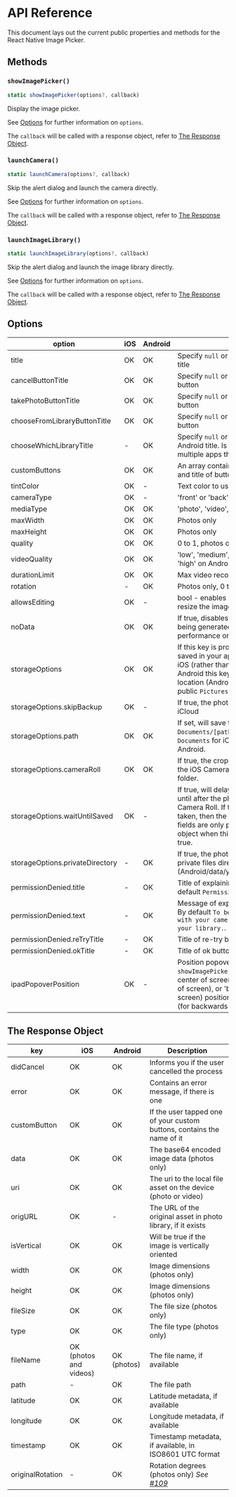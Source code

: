 # API Reference

This document lays out the current public properties and methods for the React Native Image Picker.

## Methods

### `showImagePicker()`

```js
static showImagePicker(options?, callback)
```

Display the image picker.

See [Options](#options) for further information on `options`.

The `callback` will be called with a response object, refer to [The Response Object](#the-response-object).

### `launchCamera()`

```js
static launchCamera(options?, callback)
```

Skip the alert dialog and launch the camera directly.

See [Options](#options) for further information on `options`.

The `callback` will be called with a response object, refer to [The Response Object](#the-response-object).

### `launchImageLibrary()`

```js
static launchImageLibrary(options?, callback)
```

Skip the alert dialog and launch the image library directly.

See [Options](#options) for further information on `options`.

The `callback` will be called with a response object, refer to [The Response Object](#the-response-object).

## Options

| option                        | iOS | Android | Info                                                                                                                                                                                                                                                                 |
| ----------------------------- | --- | ------- | -------------------------------------------------------------------------------------------------------------------------------------------------------------------------------------------------------------------------------------------------------------------- |
| title                           | OK  | OK      | Specify `null` or empty string to remove the title                                                                                                                                                                                                                   |
| cancelButtonTitle               | OK  | OK      | Specify `null` or empty string to remove this button                                                                                                                                                                                                                 |
| takePhotoButtonTitle            | OK  | OK      | Specify `null` or empty string to remove this button                                                                                                                                                                                                                 |
| chooseFromLibraryButtonTitle    | OK  | OK      | Specify `null` or empty string to remove this button                                                                                                                                                                                                                 |
| chooseWhichLibraryTitle         | -   | OK      | Specify `null` or empty string to use default Android title. Is shown when user has multiple apps that can open library.                                                                                                                                             |
| customButtons                   | OK  | OK      | An array containing objects with the name and title of buttons                                                                                                                                                                                                       |
| tintColor                       | OK  | -       | Text color to use on buttons                                                                                                                                                                                                                                         |
| cameraType                      | OK  | -       | 'front' or 'back'                                                                                                                                                                                                                                                    |
| mediaType                       | OK  | OK      | 'photo', 'video', or 'mixed'                                                                                                                                                                                                                                         |
| maxWidth                        | OK  | OK      | Photos only                                                                                                                                                                                                                                                          |
| maxHeight                       | OK  | OK      | Photos only                                                                                                                                                                                                                                                          |
| quality                         | OK  | OK      | 0 to 1, photos only                                                                                                                                                                                                                                                  |
| videoQuality                    | OK  | OK      | 'low', 'medium', or 'high' on iOS, 'low' or 'high' on Android                                                                                                                                                                                                        |
| durationLimit                   | OK  | OK      | Max video recording time, in seconds                                                                                                                                                                                                                                 |
| rotation                        | -   | OK      | Photos only, 0 to 360 degrees of rotation                                                                                                                                                                                                                            |
| allowsEditing                   | OK  | -       | bool - enables built-in iOS functionality to resize the image after selection                                                                                                                                                                                        |
| noData                          | OK  | OK      | If true, disables the base64 `data` field from being generated (greatly improves performance on large photos)                                                                                                                                                        |
| storageOptions                  | OK  | OK      | If this key is provided, the image will be saved in your app's `Documents` directory on iOS (rather than a temporary directory). On Android this key does not affect the image location (Android always defaults to the public `Pictures` directory)               |
| storageOptions.skipBackup       | OK  | -       | If true, the photo will NOT be backed up to iCloud                                                                                                                                                                                                                   |
| storageOptions.path             | OK  | OK      | If set, will save the image at `Documents/[path]/` rather than the root `Documents` for iOS, and `Pictures/[path]/` on Android.                                                                                                                                      |
| storageOptions.cameraRoll       | OK  | OK      | If true, the cropped photo will be saved to the iOS Camera Roll or Android DCIM folder.                                                                                                                                                                              |
| storageOptions.waitUntilSaved   | OK  | -       | If true, will delay the response callback until after the photo/video was saved to the Camera Roll. If the photo or video was just taken, then the file name and timestamp fields are only provided in the response object when this AND `cameraRoll` are both true. |
| storageOptions.privateDirectory | -   | OK      | If true, the photo will be saved to the apps private files directory (Android/data/your_package/files/Pictures)                                                                                                                                               |
| permissionDenied.title          | -   | OK      | Title of explaining permissions dialog. By default `Permission denied`.                                                                                                                                                                                              |
| permissionDenied.text           | -   | OK      | Message of explaining permissions dialog. By default `To be able to take pictures with your camera and choose images from your library.`.                                                                                                                            |
| permissionDenied.reTryTitle     | -   | OK      | Title of re-try button. By default `re-try`                                                                                                                                                                                                                          |
| permissionDenied.okTitle        | -   | OK      | Title of ok button. By default `I'm sure`                                                                                                                                                                                                                            |
| ipadPopoverPosition             | OK  | -       | Position popover for iPad when using `showImagePicker` function in 'top' (top-center of screen), 'middle' (middle-center of screen), or 'bottom' (bottom-center of screen) position. By default, it is `bottom`. (for backwards compatibility)                                                                                                                                                                                                                            |

## The Response Object

| key              | iOS                    | Android     | Description                                                            |
| ---------------- | ---------------------- | ----------- | ---------------------------------------------------------------------- |
| didCancel        | OK                     | OK          | Informs you if the user cancelled the process                          |
| error            | OK                     | OK          | Contains an error message, if there is one                             |
| customButton     | OK                     | OK          | If the user tapped one of your custom buttons, contains the name of it |
| data             | OK                     | OK          | The base64 encoded image data (photos only)                            |
| uri              | OK                     | OK          | The uri to the local file asset on the device (photo or video)         |
| origURL          | OK                     | -           | The URL of the original asset in photo library, if it exists           |
| isVertical       | OK                     | OK          | Will be true if the image is vertically oriented                       |
| width            | OK                     | OK          | Image dimensions (photos only)                                         |
| height           | OK                     | OK          | Image dimensions (photos only)                                         |
| fileSize         | OK                     | OK          | The file size (photos only)                                            |
| type             | OK                     | OK          | The file type (photos only)                                            |
| fileName         | OK (photos and videos) | OK (photos) | The file name, if available
| path             | -                      | OK          | The file path                                                          |
| latitude         | OK                     | OK          | Latitude metadata, if available                                        |
| longitude        | OK                     | OK          | Longitude metadata, if available                                       |
| timestamp        | OK                     | OK          | Timestamp metadata, if available, in ISO8601 UTC format                |
| originalRotation | -                      | OK          | Rotation degrees (photos only) _See [#109](/../../issues/199)_         |
